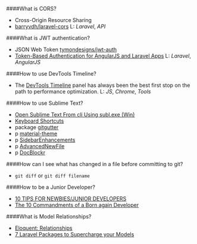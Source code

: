 ####What is CORS?
* Cross-Origin Resource Sharing
* [barryvdh/laravel-cors](https://github.com/barryvdh/laravel-cors)
L:  *Laravel*, *API*

####What is JWT authentication?
* JSON Web Token [tymondesigns/jwt-auth
](https://github.com/tymondesigns/jwt-auth)
* [Token-Based Authentication for AngularJS and Laravel Apps](https://scotch.io/tutorials/token-based-authentication-for-angularjs-and-laravel-apps)
L: *Laravel*, *AngularJS*

####How to use DevTools Timeline?
* The [DevTools Timeline](https://developers.google.com/web/updates/2015/03/devtools-timeline-now-providing-the-full-story) panel has always been the best first stop on the path to performance optimization. 
L: *JS*, *Chrome*, *Tools*

####How to use Sublime Text?
* [Open Sublime Text From cli Using subl.exe (Win)](https://scotch.io/tutorials/open-sublime-text-from-the-command-line-using-subl-exe-windows)
* [Keyboard Shortcuts](https://scotch.io/bar-talk/sublime-text-keyboard-shortcuts)
* package [gitgutter](https://github.com/jisaacks/GitGutter) 
* p [material-theme](https://github.com/equinusocio/material-theme)
* p [SidebarEnhancements](https://github.com/titoBouzout/SideBarEnhancements)
* p [AdvancedNewFile](https://github.com/skuroda/Sublime-AdvancedNewFile)
* p [DocBlockr](https://github.com/spadgos/sublime-jsdocs)

####How can I see what has changed in a file before committing to git?
* `git diff` or `git diff filename`

####How to be a Junior Developer?
* [10 TIPS FOR NEWBIES/JUNIOR DEVELOPERS](http://goodheads.io/2015/07/09/10-tips-for-newbiesjunior-developers/)
* [The 10 Commandments of a Born again Developer](http://goodheads.io/2015/07/26/the-10-commandments-of-a-born-again-developer/)

####What is Model Relationships?
* [Eloquent: Relationships](https://laravel.com/docs/5.2/eloquent-relationships)
* [7 Laravel Packages to Supercharge your Models](http://goodheads.io/2016/04/17/7-laravel-packages-to-supercharge-your-models/)